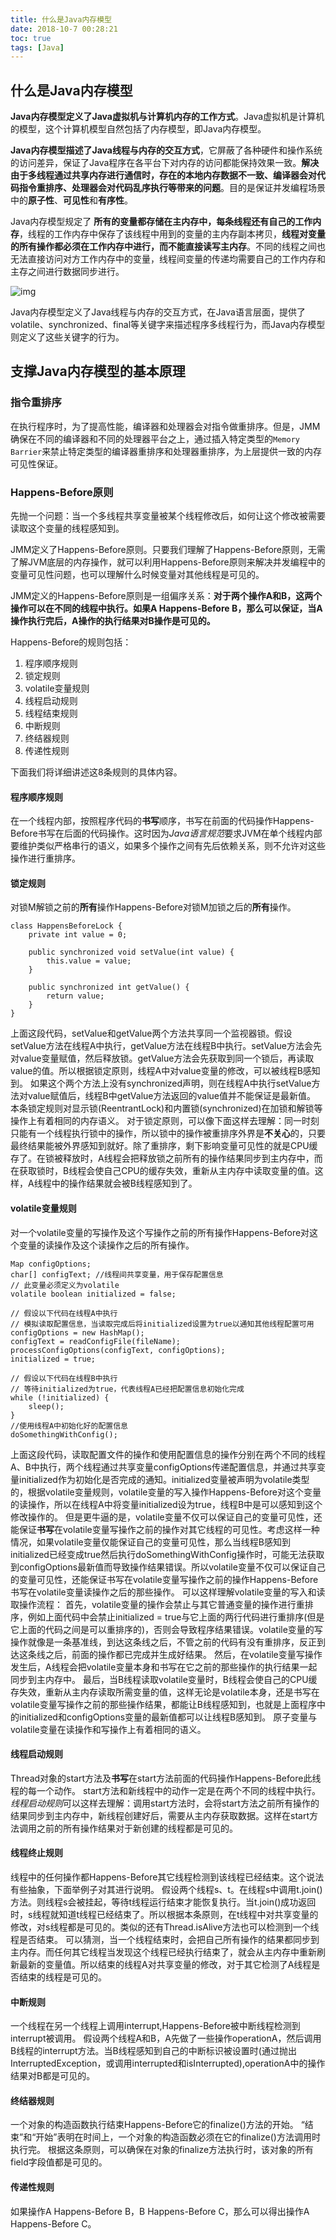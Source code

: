 ```yaml
---
title: 什么是Java内存模型
date: 2018-10-7 00:28:21
toc: true
tags: [Java]
---
```


## 什么是Java内存模型

**Java内存模型定义了Java虚拟机与计算机内存的工作方式**。Java虚拟机是计算机的模型，这个计算机模型自然包括了内存模型，即Java内存模型。

**Java内存模型描述了Java线程与内存的交互方式**，它屏蔽了各种硬件和操作系统的访问差异，保证了Java程序在各平台下对内存的访问都能保持效果一致。**解决由于多线程通过共享内存进行通信时，存在的本地内存数据不一致、编译器会对代码指令重排序、处理器会对代码乱序执行等带来的问题**。目的是保证并发编程场景中的**原子性**、**可见性**和**有序性**。

Java内存模型规定了 **所有的变量都存储在主内存中，每条线程还有自己的工作内存**，线程的工作内存中保存了该线程中用到的变量的主内存副本拷贝，**线程对变量的所有操作都必须在工作内存中进行，而不能直接读写主内存**。不同的线程之间也无法直接访问对方工作内存中的变量，线程间变量的传递均需要自己的工作内存和主存之间进行数据同步进行。

![img](什么是Java内存模型.assets/auto-orient.png)

Java内存模型定义了Java线程与内存的交互方式，在Java语言层面，提供了volatile、synchronized、final等关键字来描述程序多线程行为，而Java内存模型则定义了这些关键字的行为。

## 支撑Java内存模型的基本原理

### 指令重排序

在执行程序时，为了提高性能，编译器和处理器会对指令做重排序。但是，JMM确保在不同的编译器和不同的处理器平台之上，通过插入特定类型的`Memory Barrier`来禁止特定类型的编译器重排序和处理器重排序，为上层提供一致的内存可见性保证。

### Happens-Before原则

先抛一个问题：当一个多线程共享变量被某个线程修改后，如何让这个修改被需要读取这个变量的线程感知到。

JMM定义了Happens-Before原则。只要我们理解了Happens-Before原则，无需了解JVM底层的内存操作，就可以利用Happens-Before原则来解决并发编程中的变量可见性问题，也可以理解什么时候变量对其他线程是可见的。

JMM定义的Happens-Before原则是一组偏序关系：**对于两个操作A和B，这两个操作可以在不同的线程中执行。如果A Happens-Before B，那么可以保证，当A操作执行完后，A操作的执行结果对B操作是可见的。**

Happens-Before的规则包括：

1. 程序顺序规则
2. 锁定规则
3. volatile变量规则
4. 线程启动规则
5. 线程结束规则
6. 中断规则
7. 终结器规则
8. 传递性规则

下面我们将详细讲述这8条规则的具体内容。

#### 程序顺序规则

在一个线程内部，按照程序代码的**书写**顺序，书写在前面的代码操作Happens-Before书写在后面的代码操作。这时因为*Java语言规范*要求JVM在单个线程内部要维护类似严格串行的语义，如果多个操作之间有先后依赖关系，则不允许对这些操作进行重排序。

#### 锁定规则

对锁M解锁之前的**所有**操作Happens-Before对锁M加锁之后的**所有**操作。

```
class HappensBeforeLock {
    private int value = 0;
    
    public synchronized void setValue(int value) {
        this.value = value;
    }
    
    public synchronized int getValue() {
        return value;
    }
}
```

上面这段代码，setValue和getValue两个方法共享同一个监视器锁。假设setValue方法在线程A中执行，getValue方法在线程B中执行。setValue方法会先对value变量赋值，然后释放锁。getValue方法会先获取到同一个锁后，再读取value的值。所以根据锁定原则，线程A中对value变量的修改，可以被线程B感知到。
如果这个两个方法上没有synchronized声明，则在线程A中执行setValue方法对value赋值后，线程B中getValue方法返回的value值并不能保证是最新值。
本条锁定规则对显示锁(ReentrantLock)和内置锁(synchronized)在加锁和解锁等操作上有着相同的内存语义。
对于锁定原则，可以像下面这样去理解：同一时刻只能有一个线程执行锁中的操作，所以锁中的操作被重排序外界是**不关心**的，只要最终结果能被外界感知到就好。除了重排序，剩下影响变量可见性的就是CPU缓存了。在锁被释放时，A线程会把释放锁之前所有的操作结果同步到主内存中，而在获取锁时，B线程会使自己CPU的缓存失效，重新从主内存中读取变量的值。这样，A线程中的操作结果就会被B线程感知到了。

#### volatile变量规则

对一个volatile变量的写操作及这个写操作之前的所有操作Happens-Before对这个变量的读操作及这个读操作之后的所有操作。

```
Map configOptions;
char[] configText; //线程间共享变量，用于保存配置信息
// 此变量必须定义为volatile
volatile boolean initialized = false;

// 假设以下代码在线程A中执行
// 模拟读取配置信息，当读取完成后将initialized设置为true以通知其他线程配置可用configOptions = new HashMap();
configText = readConfigFile(fileName);
processConfigOptions(configText, configOptions);
initialized = true;

// 假设以下代码在线程B中执行
// 等待initialized为true，代表线程A已经把配置信息初始化完成
while (!initialized) {    
    sleep();
}
//使用线程A中初始化好的配置信息
doSomethingWithConfig();
```

上面这段代码，读取配置文件的操作和使用配置信息的操作分别在两个不同的线程A、B中执行，两个线程通过共享变量configOptions传递配置信息，并通过共享变量initialized作为初始化是否完成的通知。initialized变量被声明为volatile类型的，根据volatile变量规则，volatile变量的写入操作Happens-Before对这个变量的读操作，所以在线程A中将变量initialized设为true，线程B中是可以感知到这个修改操作的。
但是更牛逼的是，volatile变量不仅可以保证自己的变量可见性，还能保证**书写**在volatile变量写操作之前的操作对其它线程的可见性。考虑这样一种情况，如果volatile变量仅能保证自己的变量可见性，那么当线程B感知到initialized已经变成true然后执行doSomethingWithConfig操作时，可能无法获取到configOptions最新值而导致操作结果错误。所以volatile变量不仅可以保证自己的变量可见性，还能保证书写在volatile变量写操作之前的操作Happens-Before书写在volatile变量读操作之后的那些操作。
可以这样理解volatile变量的写入和读取操作流程：
首先，volatile变量的操作会禁止与其它普通变量的操作进行重排序，例如上面代码中会禁止initialized = true与它上面的两行代码进行重排序(但是它上面的代码之间是可以重排序的)，否则会导致程序结果错误。volatile变量的写操作就像是一条基准线，到达这条线之后，不管之前的代码有没有重排序，反正到达这条线之后，前面的操作都已完成并生成好结果。
然后，在volatile变量写操作发生后，A线程会把volatile变量本身和书写在它之前的那些操作的执行结果一起同步到主内存中。
最后，当B线程读取volatile变量时，B线程会使自己的CPU缓存失效，重新从主内存读取所需变量的值，这样无论是volatile本身，还是书写在volatile变量写操作之前的那些操作结果，都能让B线程感知到，也就是上面程序中的initialized和configOptions变量的最新值都可以让线程B感知到。
原子变量与volatile变量在读操作和写操作上有着相同的语义。

#### 线程启动规则

Thread对象的start方法及**书写**在start方法前面的代码操作Happens-Before此线程的每一个动作。
start方法和新线程中的动作一定是在两个不同的线程中执行。*线程启动规则*可以这样去理解：调用start方法时，会将start方法之前所有操作的结果同步到主内存中，新线程创建好后，需要从主内存获取数据。这样在start方法调用之前的所有操作结果对于新创建的线程都是可见的。

#### 线程终止规则

线程中的任何操作都Happens-Before其它线程检测到该线程已经结束。这个说法有些抽象，下面举例子对其进行说明。
假设两个线程s、t。在线程s中调用t.join()方法。则线程s会被挂起，等待t线程运行结束才能恢复执行。当t.join()成功返回时，s线程就知道t线程已经结束了。所以根据本条原则，在t线程中对共享变量的修改，对s线程都是可见的。类似的还有Thread.isAlive方法也可以检测到一个线程是否结束。
可以猜测，当一个线程结束时，会把自己所有操作的结果都同步到主内存。而任何其它线程当发现这个线程已经执行结束了，就会从主内存中重新刷新最新的变量值。所以结束的线程A对共享变量的修改，对于其它检测了A线程是否结束的线程是可见的。

#### 中断规则

一个线程在另一个线程上调用interrupt,Happens-Before被中断线程检测到interrupt被调用。
假设两个线程A和B，A先做了一些操作operationA，然后调用B线程的interrupt方法。当B线程感知到自己的中断标识被设置时(通过抛出InterruptedException，或调用interrupted和isInterrupted),operationA中的操作结果对B都是可见的。

#### 终结器规则

一个对象的构造函数执行结束Happens-Before它的finalize()方法的开始。
“结束”和“开始”表明在时间上，一个对象的构造函数必须在它的finalize()方法调用时执行完。
根据这条原则，可以确保在对象的finalize方法执行时，该对象的所有field字段值都是可见的。

#### 传递性规则

如果操作A Happens-Before B，B Happens-Before C，那么可以得出操作A Happens-Before C。

